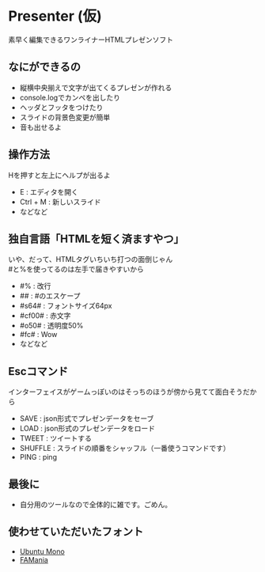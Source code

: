 # Presenter (仮)
素早く編集できるワンライナーHTMLプレゼンソフト

## なにができるの
- 縦横中央揃えで文字が出てくるプレゼンが作れる
- console.logでカンペを出したり
- ヘッダとフッタをつけたり
- スライドの背景色変更が簡単
- 音も出せるよ

## 操作方法
Hを押すと左上にヘルプが出るよ
- E : エディタを開く
- Ctrl + M : 新しいスライド
- などなど

## 独自言語「HTMLを短く済ますやつ」
いや、だって、HTMLタグいちいち打つの面倒じゃん  
\#と%を使ってるのは左手で届きやすいから
- \#% : 改行
- \## : #のエスケープ
- \#s64# : フォントサイズ64px
- \#cf00# : 赤文字
- \#o50# : 透明度50%
- \#fc# : Wow
- などなど

## Escコマンド
インターフェイスがゲームっぽいのはそっちのほうが傍から見てて面白そうだから
- SAVE : json形式でプレゼンデータをセーブ
- LOAD : json形式のプレゼンデータをロード
- TWEET : ツイートする
- SHUFFLE : スライドの順番をシャッフル（一番使うコマンドです）
- PING : ping

## 最後に
- 自分用のツールなので全体的に雑です。ごめん。

## 使わせていただいたフォント
- [Ubuntu Mono](http://font.ubuntu.com/)
- [FAMania](http://chiphead.jp/font/htm/famania.htm)
